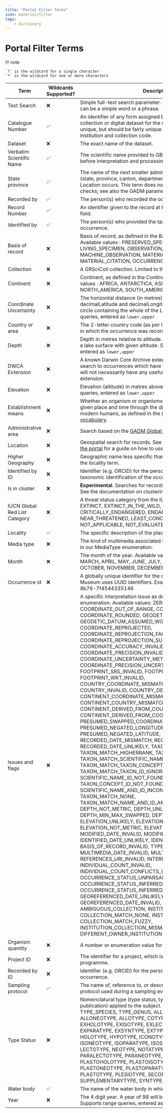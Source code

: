 ```yaml
---
title: "Portal Filter Terms"
icon: material/filter
tags: 
    - dictionary
---
```


# Portal Filter Terms

!!! note

    `?` is the wildcard for a single character
    `*` is the wildcard for one or more characters

| Term | Wildcards Supported? | Description |
| ---- | -------------------- | ----------- |
| Text Search | :x: | Simple full-text search parameter. The value for this parameter can be a simple word or a phrase. |
| Catalogue Number | :white_check_mark: | An identifier of any form assigned by the source within a physical collection or digital dataset for the record which may not be unique, but should be fairly unique in combination with the institution and collection code. |
| Dataset | :x: | The exact name of the dataset. |
| Verbatim Scientific Name | :white_check_mark: | The scientific name provided to GBIF by the data publisher, before interpretation and processing by GBIF. |
| State province | :white_check_mark: | The name of the next smaller administrative region than country (state, province, canton, department, region, etc.) in which the Location occurs. This term does not have any data quality checks; see also the GADM parameters. |
| Recorded by | :white_check_mark: | The person(s) who recorded the occurrence. |
| Record Number | :white_check_mark: | An identifier given to the record at the time it was recorded in the field. |
| Identified by | :white_check_mark: | The person(s) who provided the taxonomic identification of the occurrence. |
| Basis of record | :x: | Basis of record, as defined in the BasisOfRecord vocabulary. Available values : PRESERVED_SPECIMEN, FOSSIL_SPECIMEN, LIVING_SPECIMEN, OBSERVATION, HUMAN_OBSERVATION, MACHINE_OBSERVATION, MATERIAL_SAMPLE, LITERATURE, MATERIAL_CITATION, OCCURRENCE, UNKNOWN. |
| Collection | :x: | A GRSciColl collection. Limited to the scope of the portal |
| Continent | :x: | Continent, as defined in the Continent vocabulary. Available values : AFRICA, ANTARCTICA, ASIA, OCEANIA, EUROPE, NORTH_AMERICA, SOUTH_AMERICA |
| Coordinate Uncertainty | :x: | The horizontal distance (in metres) from the given decimalLatitude and decimalLongitude describing the smallest circle containing the whole of the Location. Supports range queries, entered as `lower,upper`|
| Country or area | :x: | The 2-letter country code (as per ISO-3166-1) of the country in which the occurrence was recorded. |
| Depth | :x: | Depth in metres relative to altitude. For example 10 metres below a lake surface with given altitude. Supports range queries, entered as `lower,upper` |
| DWCA Extension | :x: | A known Darwin Core Archive extension RowType. Limits the search to occurrences which have this extension, although they will not necessarily have any useful data recorded using the extension. |
| Elevation | :x: |Elevation (altitude) in metres above sea level. Supports range queries, entered as `lower,upper` |
| Establishment means | :x: | Whether an organism or organisms have been introduced to a given place and time through the direct or indirect activity of modern humans, as defined in the [GBIF EstablishmentMeans vocabulary](https://registry.gbif.org/vocabulary/EstablishmentMeans/concepts). |
| Administrative area | :x: | Search based on the [GADM Global Administrative Database](https://gadm.org/) |
| Location | :x: | Geospatial search for records. See [Searching for specimens on the portal](../portal/searching.md#using-a-coordinate-polygon) for a guide on how to use this filter |
| Higher Geography | :x: | Geographic name less specific than the information captured in the locality term. |
| Identified by ID | :x: | Identifier (e.g. ORCID) for the person who provided the taxonomic identification of the occurrence. |
| Is in cluster | :x: | **Experimental**. Searches for records which are part of a cluster. See the documentation on clustering. |
| IUCN Global Red List Category | :x: | A threat status category from the IUCN Red List. Available values: EXTINCT, EXTINCT_IN_THE_WILD, REGIONALLY_EXTINCT, CRITICALLY_ENDANGERED, ENDANGERED, VULNERABLE, NEAR_THREATENED, LEAST_CONCERN, DATA_DEFICIENT, NOT_APPLICABLE, NOT_EVALUATED |
| Locality | :white_check_mark: | The specific description of the place. |
| Media type | :x: | The kind of multimedia associated with an occurrence as defined in our MediaType enumeration. |
| Month | :x: | The month of the year. Available values: JANUARY, FEBRUARY, MARCH, APRIL, MAY, JUNE, JULY, AUGUST, SEPTEMBER, OCTOBER, NOVEMBER, DECEMBER |
| Occurrence id | :x: | A globally unique identifier for the occurrence record. The Beaty Museum uses UUID identifiers. Example: de9acf41-9f92-47f7-8b76-7f4544335146  |
| Issues and flags | :x: | A specific interpretation issue as defined in the OccurrenceIssue enumeration. Available values: ZERO_COORDINATE, COORDINATE_OUT_OF_RANGE, COORDINATE_INVALID, COORDINATE_ROUNDED, GEODETIC_DATUM_INVALID, GEODETIC_DATUM_ASSUMED_WGS84, COORDINATE_REPROJECTED, COORDINATE_REPROJECTION_FAILED, COORDINATE_REPROJECTION_SUSPICIOUS, COORDINATE_ACCURACY_INVALID, COORDINATE_PRECISION_INVALID, COORDINATE_UNCERTAINTY_METERS_INVALID, COORDINATE_PRECISION_UNCERTAINTY_MISMATCH, FOOTPRINT_SRS_INVALID, FOOTPRINT_WKT_MISMATCH, FOOTPRINT_WKT_INVALID, COUNTRY_COORDINATE_MISMATCH, COUNTRY_MISMATCH, COUNTRY_INVALID, COUNTRY_DERIVED_FROM_COORDINATES, CONTINENT_COORDINATE_MISMATCH, CONTINENT_COUNTRY_MISMATCH, CONTINENT_INVALID, CONTINENT_DERIVED_FROM_COUNTRY, CONTINENT_DERIVED_FROM_COORDINATES, PRESUMED_SWAPPED_COORDINATE, PRESUMED_NEGATED_LONGITUDE, PRESUMED_NEGATED_LATITUDE, RECORDED_DATE_MISMATCH, RECORDED_DATE_INVALID, RECORDED_DATE_UNLIKELY, TAXON_MATCH_FUZZY, TAXON_MATCH_HIGHERRANK, TAXON_MATCH_AGGREGATE, TAXON_MATCH_SCIENTIFIC_NAME_ID_IGNORED, TAXON_MATCH_TAXON_CONCEPT_ID_IGNORED, TAXON_MATCH_TAXON_ID_IGNORED, SCIENTIFIC_NAME_ID_NOT_FOUND, TAXON_CONCEPT_ID_NOT_FOUND, TAXON_ID_NOT_FOUND, SCIENTIFIC_NAME_AND_ID_INCONSISTENT, TAXON_MATCH_NONE, TAXON_MATCH_NAME_AND_ID_AMBIGUOUS, DEPTH_NOT_METRIC, DEPTH_UNLIKELY, DEPTH_MIN_MAX_SWAPPED, DEPTH_NON_NUMERIC, ELEVATION_UNLIKELY, ELEVATION_MIN_MAX_SWAPPED, ELEVATION_NOT_METRIC, ELEVATION_NON_NUMERIC, MODIFIED_DATE_INVALID, MODIFIED_DATE_UNLIKELY, IDENTIFIED_DATE_UNLIKELY, IDENTIFIED_DATE_INVALID, BASIS_OF_RECORD_INVALID, TYPE_STATUS_INVALID, MULTIMEDIA_DATE_INVALID, MULTIMEDIA_URI_INVALID, REFERENCES_URI_INVALID, INTERPRETATION_ERROR, INDIVIDUAL_COUNT_INVALID, INDIVIDUAL_COUNT_CONFLICTS_WITH_OCCURRENCE_STATUS, OCCURRENCE_STATUS_UNPARSABLE, OCCURRENCE_STATUS_INFERRED_FROM_INDIVIDUAL_COUNT, OCCURRENCE_STATUS_INFERRED_FROM_BASIS_OF_RECORD, GEOREFERENCED_DATE_UNLIKELY, GEOREFERENCED_DATE_INVALID, AMBIGUOUS_INSTITUTION, AMBIGUOUS_COLLECTION, INSTITUTION_MATCH_NONE, COLLECTION_MATCH_NONE, INSTITUTION_MATCH_FUZZY, COLLECTION_MATCH_FUZZY, INSTITUTION_COLLECTION_MISMATCH, POSSIBLY_ON_LOAN, DIFFERENT_OWNER_INSTITUTION | 
| Organism quantity | :x: | A number or enumeration value for the quantity of organisms. |
| Project ID | :x: | The identifier for a project, which is often assigned by a funded programme. |
| Recorded by ID | :x: | Identifier (e.g. ORCID) for the person who recorded the occurrence. |
| Sampling protocol | :white_check_mark: | The name of, reference to, or description of the method or protocol used during a sampling event. |
| Type Status | :x: | Nomenclatural type (type status, typified scientific name, publication) applied to the subject. Available values: TYPE, TYPE_SPECIES, TYPE_GENUS, ALLOLECTOTYPE, ALLONEOTYPE, ALLOTYPE, COTYPE, EPITYPE, EXEPITYPE, EXHOLOTYPE, EXISOTYPE, EXLECTOTYPE, EXNEOTYPE, EXPARATYPE, EXSYNTYPE, EXTYPE, HAPANTOTYPE, HOLOTYPE, HYPOTYPE, ICONOTYPE, ISOLECTOTYPE, ISONEOTYPE, ISOPARATYPE, ISOSYNTYPE, ISOTYPE, LECTOTYPE, NEOTYPE, NOTATYPE, ORIGINALMATERIAL, PARALECTOTYPE, PARANEOTYPE, PARATYPE, PLASTOHOLOTYPE, PLASTOISOTYPE, PLASTOLECTOTYPE, PLASTONEOTYPE, PLASTOPARATYPE, PLASTOSYNTYPE, PLASTOTYPE, PLESIOTYPE, SECONDARYTYPE, SUPPLEMENTARYTYPE, SYNTYPE, TOPOTYPE |
| Water body | :white_check_mark: | The name of the water body in which the Locations occurs. |
| Year | :x: | The 4 digit year. A year of 98 will be interpreted as AD 98. Supports range queries, entered as `lower,upper`|


